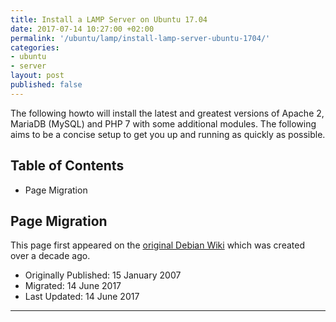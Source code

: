 ```yaml
---
title: Install a LAMP Server on Ubuntu 17.04
date: 2017-07-14 10:27:00 +02:00
permalink: '/ubuntu/lamp/install-lamp-server-ubuntu-1704/'
categories:
- ubuntu
- server
layout: post
published: false
---
```

The following howto will install the latest and greatest versions of Apache 2, MariaDB (MySQL) and PHP 7 with some additional modules. The following aims to be a concise setup to get you up and running as quickly as possible.
## Table of Contents
<!-- MarkdownTOC -->

- Page Migration

<!-- /MarkdownTOC -->
## Page Migration
This page first appeared on the [original Debian Wiki][history] which was created over a decade ago.
 - Originally Published: 15 January 2007
 - Migrated: 14 June 2017
 - Last Updated: 14 June 2017

---
[history]: /projects/howto-history.html
